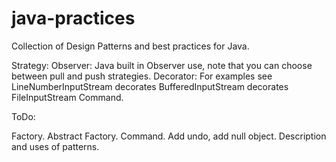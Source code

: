 java-practices
==============

Collection of Design Patterns and best practices for Java.

Strategy:
Observer: Java built in Observer use, note that you can choose between pull and push strategies.
Decorator: For examples see LineNumberInputStream decorates BufferedInputStream decorates FileInputStream
Command.

ToDo:

Factory.
Abstract Factory.
Command. Add undo, add null object.
Description and uses of patterns.
